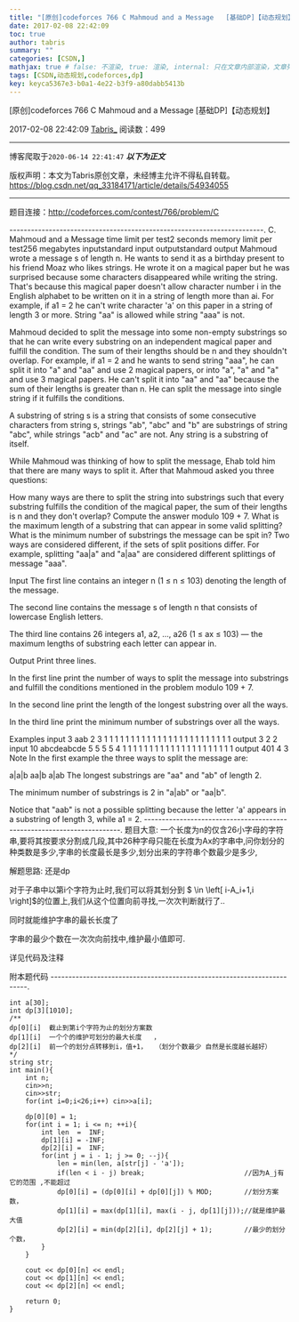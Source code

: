 ```yaml
---
title: "[原创]codeforces 766 C Mahmoud and a Message   [基础DP]【动态规划】"
date: 2017-02-08 22:42:09
toc: true
author: tabris
summary: ""
categories: [CSDN,]
mathjax: true # false: 不渲染, true: 渲染, internal: 只在文章内部渲染，文章列表中不渲染
tags: [CSDN,动态规划,codeforces,dp]
key: keyca5367e3-b0a1-4e22-b3f9-a80dabb5413b
---
```


[原创]codeforces 766 C Mahmoud and a Message   [基础DP]【动态规划】

2017-02-08 22:42:09  [Tabris_](https://me.csdn.net/qq_33184171) 阅读数：499

---

博客爬取于`2020-06-14 22:41:47`
***以下为正文***

版权声明：本文为Tabris原创文章，未经博主允许不得私自转载。
https://blog.csdn.net/qq_33184171/article/details/54934055

<!-- more -->

---

题目连接：http://codeforces.com/contest/766/problem/C

-----------------------------------------------------------------------.
C. Mahmoud and a Message
time limit per test2 seconds
memory limit per test256 megabytes
inputstandard input
outputstandard output
Mahmoud wrote a message s of length n. He wants to send it as a birthday present to his friend Moaz who likes strings. He wrote it on a magical paper but he was surprised because some characters disappeared while writing the string. That's because this magical paper doesn't allow character number i in the English alphabet to be written on it in a string of length more than ai. For example, if a1 = 2 he can't write character 'a' on this paper in a string of length 3 or more. String "aa" is allowed while string "aaa" is not.

Mahmoud decided to split the message into some non-empty substrings so that he can write every substring on an independent magical paper and fulfill the condition. The sum of their lengths should be n and they shouldn't overlap. For example, if a1 = 2 and he wants to send string "aaa", he can split it into "a" and "aa" and use 2 magical papers, or into "a", "a" and "a" and use 3 magical papers. He can't split it into "aa" and "aa" because the sum of their lengths is greater than n. He can split the message into single string if it fulfills the conditions.

A substring of string s is a string that consists of some consecutive characters from string s, strings "ab", "abc" and "b" are substrings of string "abc", while strings "acb" and "ac" are not. Any string is a substring of itself.

While Mahmoud was thinking of how to split the message, Ehab told him that there are many ways to split it. After that Mahmoud asked you three questions:

How many ways are there to split the string into substrings such that every substring fulfills the condition of the magical paper, the sum of their lengths is n and they don't overlap? Compute the answer modulo 109 + 7.
What is the maximum length of a substring that can appear in some valid splitting?
What is the minimum number of substrings the message can be spit in?
Two ways are considered different, if the sets of split positions differ. For example, splitting "aa|a" and "a|aa" are considered different splittings of message "aaa".

Input
The first line contains an integer n (1 ≤ n ≤ 103) denoting the length of the message.

The second line contains the message s of length n that consists of lowercase English letters.

The third line contains 26 integers a1, a2, ..., a26 (1 ≤ ax ≤ 103) — the maximum lengths of substring each letter can appear in.

Output
Print three lines.

In the first line print the number of ways to split the message into substrings and fulfill the conditions mentioned in the problem modulo 109  +  7.

In the second line print the length of the longest substring over all the ways.

In the third line print the minimum number of substrings over all the ways.

Examples
input
3
aab
2 3 1 1 1 1 1 1 1 1 1 1 1 1 1 1 1 1 1 1 1 1 1 1 1 1
output
3
2
2
input
10
abcdeabcde
5 5 5 5 4 1 1 1 1 1 1 1 1 1 1 1 1 1 1 1 1 1 1 1 1 1
output
401
4
3
Note
In the first example the three ways to split the message are:

a|a|b
aa|b
a|ab
The longest substrings are "aa" and "ab" of length 2.

The minimum number of substrings is 2 in "a|ab" or "aa|b".

Notice that "aab" is not a possible splitting because the letter 'a' appears in a substring of length 3, while a1 = 2.
-----------------------------------------------------------------------.
题目大意:
一个长度为n的仅含26小字母的字符串,要将其按要求分割成几段,其中26种字母只能在长度为Ax的字串中,问你划分的种类数是多少,字串的长度最长是多少,划分出来的字符串个数最少是多少,


解题思路:
还是dp

对于子串中以第i个字符为止时,我们可以将其划分到 $ \in \left[ i-A_i+1,i \right]$的位置上,我们从这个位置向前寻找,一次次判断就行了..

同时就能维护字串的最长长度了

字串的最少个数在一次次向前找中,维护最小值即可.

详见代码及注释


附本题代码
-----------------------------------------------------------------------.
```
int a[30];
int dp[3][1010];
/**
dp[0][i]  截止到第i个字符为止的划分方案数
dp[1][i]  一个个的维护可划分的最大长度   ，
dp[2][i]  前一个的划分点转移到i，值+1，  （划分个数最少 自然是长度越长越好）
*/
string str;
int main(){
    int n;
    cin>>n;
    cin>>str;
    for(int i=0;i<26;i++) cin>>a[i];

    dp[0][0] = 1;
    for(int i = 1; i <= n; ++i){
        int len  =  INF;
        dp[1][i] = -INF;
        dp[2][i] =  INF;
        for(int j = i - 1; j >= 0; --j){
            len = min(len, a[str[j] - 'a']);
            if(len < i - j) break;                         //因为A_j有它的范围 ,不能超过
            dp[0][i] = (dp[0][i] + dp[0][j]) % MOD;        //划分方案数，
            dp[1][i] = max(dp[1][i], max(i - j, dp[1][j]));//就是维护最大值
            dp[2][i] = min(dp[2][i], dp[2][j] + 1);        //最少的划分个数，
        }
    }

    cout << dp[0][n] << endl;
    cout << dp[1][n] << endl;
    cout << dp[2][n] << endl;

    return 0;
}
```
